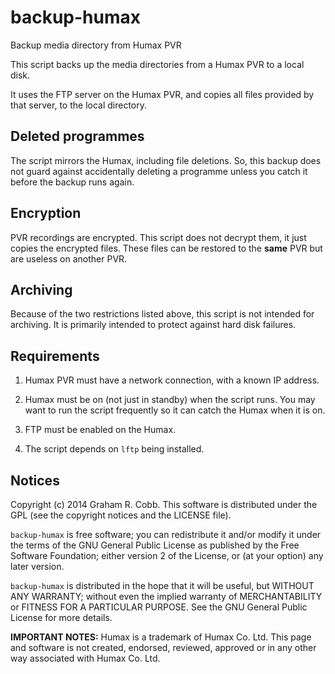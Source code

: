 # backup-humax

Backup media directory from Humax PVR

This script backs up the media directories from a Humax PVR to a local disk.

It uses the FTP server on the Humax PVR, and copies all files provided by 
that server, to the local directory.

## Deleted programmes

The script mirrors the Humax, including file deletions. So, this backup
does not guard against accidentally deleting a programme unless you catch it
before the backup runs again.

## Encryption

PVR recordings are encrypted.  This script does not decrypt them,
it just copies the encrypted files.  These files can be restored to
the **same** PVR but are useless on another PVR.

## Archiving

Because of the two restrictions listed above, this script is not intended
for archiving.  It is primarily intended to protect against hard disk failures.

## Requirements

1. Humax PVR must have a network connection, with a known IP address.

2. Humax must be on (not just in standby) when the script runs.
You may want to run the script frequently so it can catch the Humax
when it is on.

3. FTP must be enabled on the Humax.

4. The script depends on `lftp` being installed.

## Notices
Copyright (c) 2014 Graham R. Cobb.
This software is distributed under the GPL (see the copyright notices and the LICENSE file).

`backup-humax` is free software; you can redistribute it and/or modify
it under the terms of the GNU General Public License as published by
the Free Software Foundation; either version 2 of the License, or
(at your option) any later version.

`backup-humax` is distributed in the hope that it will be useful,
but WITHOUT ANY WARRANTY; without even the implied warranty of
MERCHANTABILITY or FITNESS FOR A PARTICULAR PURPOSE.  See the
GNU General Public License for more details.

**IMPORTANT NOTES:** Humax is a trademark of Humax Co. Ltd.
This page and software is not created, endorsed, reviewed, approved or in any other
way associated with Humax Co. Ltd.
